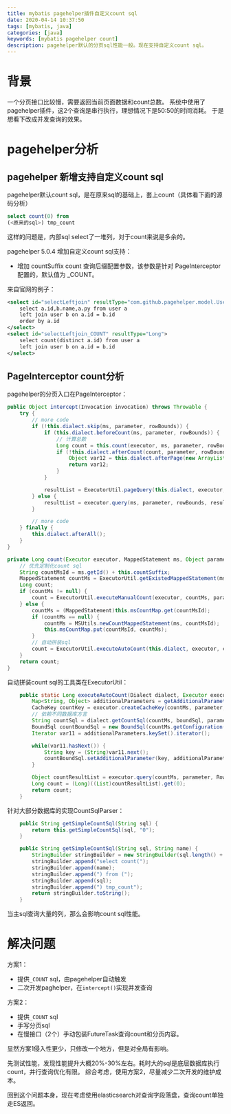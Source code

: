 ```yaml
---
title: mybatis pagehelper插件自定义count sql
date: 2020-04-14 10:37:50
tags: [mybatis, java]
categories: [java]
keywords: [mybatis pagehelper count]
description: pagehelper默认的分页sql性能一般。现在支持自定义count sql。
---
```

# 背景

一个分页接口比较慢，需要返回当前页面数据和count总数。
系统中使用了pagehelper插件，这2个查询是串行执行，理想情况下是50:50的时间消耗。
于是想看下改成并发查询的效果。
<!-- more -->

# pagehelper分析

## pagehelper 新增支持自定义count sql

pagehelper默认count sql，是在原来sql的基础上，套上count（具体看下面的源码分析）
```sql
select count(0) from
(<原来的sql>) tmp_count
```
这样的问题是，内部sql select了一堆列，对于count来说是多余的。

pagehelper 5.0.4 增加自定义count sql支持：
- 增加 countSuffix count 查询后缀配置参数，该参数是针对 PageInterceptor 配置的，默认值为 _COUNT。

来自官网的例子：
```xml
<select id="selectLeftjoin" resultType="com.github.pagehelper.model.User">
    select a.id,b.name,a.py from user a
    left join user b on a.id = b.id
    order by a.id
</select>
<select id="selectLeftjoin_COUNT" resultType="Long">
    select count(distinct a.id) from user a
    left join user b on a.id = b.id
</select>
```

## PageInterceptor count分析

pagehelper的分页入口在PageInterceptor：
```java
public Object intercept(Invocation invocation) throws Throwable {
    try {
        // more code
        if (!this.dialect.skip(ms, parameter, rowBounds)) {
            if (this.dialect.beforeCount(ms, parameter, rowBounds)) {
                // 计算总数
                Long count = this.count(executor, ms, parameter, rowBounds, resultHandler, boundSql);
                if (!this.dialect.afterCount(count, parameter, rowBounds)) {
                    Object var12 = this.dialect.afterPage(new ArrayList(), parameter, rowBounds);
                    return var12;
                }
            }

            resultList = ExecutorUtil.pageQuery(this.dialect, executor, ms, parameter, rowBounds, resultHandler, boundSql, cacheKey);
        } else {
            resultList = executor.query(ms, parameter, rowBounds, resultHandler, cacheKey, boundSql);
        }

        // more code
    } finally {
        this.dialect.afterAll();
    }
}
```

```java
private Long count(Executor executor, MappedStatement ms, Object parameter, RowBounds rowBounds, ResultHandler resultHandler, BoundSql boundSql) throws SQLException {
    // 优先定制化count sql
    String countMsId = ms.getId() + this.countSuffix;
    MappedStatement countMs = ExecutorUtil.getExistedMappedStatement(ms.getConfiguration(), countMsId);
    Long count;
    if (countMs != null) {
        count = ExecutorUtil.executeManualCount(executor, countMs, parameter, boundSql, resultHandler);
    } else {
        countMs = (MappedStatement)this.msCountMap.get(countMsId);
        if (countMs == null) {
            countMs = MSUtils.newCountMappedStatement(ms, countMsId);
            this.msCountMap.put(countMsId, countMs);
        }
        // 自动拼装sql
        count = ExecutorUtil.executeAutoCount(this.dialect, executor, countMs, parameter, boundSql, rowBounds, resultHandler);
    }
    return count;
}
```

自动拼装count sql的工具类在ExecutorUtil：
```java
    public static Long executeAutoCount(Dialect dialect, Executor executor, MappedStatement countMs, Object parameter, BoundSql boundSql, RowBounds rowBounds, ResultHandler resultHandler) throws SQLException {
        Map<String, Object> additionalParameters = getAdditionalParameter(boundSql);
        CacheKey countKey = executor.createCacheKey(countMs, parameter, RowBounds.DEFAULT, boundSql);
        // 依赖不同数据库方言
        String countSql = dialect.getCountSql(countMs, boundSql, parameter, rowBounds, countKey);
        BoundSql countBoundSql = new BoundSql(countMs.getConfiguration(), countSql, boundSql.getParameterMappings(), parameter);
        Iterator var11 = additionalParameters.keySet().iterator();

        while(var11.hasNext()) {
            String key = (String)var11.next();
            countBoundSql.setAdditionalParameter(key, additionalParameters.get(key));
        }

        Object countResultList = executor.query(countMs, parameter, RowBounds.DEFAULT, resultHandler, countKey, countBoundSql);
        Long count = (Long)((List)countResultList).get(0);
        return count;
    }
```

针对大部分数据库的实现CountSqlParser：
```java
    public String getSimpleCountSql(String sql) {
        return this.getSimpleCountSql(sql, "0");
    }

    public String getSimpleCountSql(String sql, String name) {
        StringBuilder stringBuilder = new StringBuilder(sql.length() + 40);
        stringBuilder.append("select count(");
        stringBuilder.append(name);
        stringBuilder.append(") from (");
        stringBuilder.append(sql);
        stringBuilder.append(") tmp_count");
        return stringBuilder.toString();
    }
```
当主sql查询大量的列，那么会影响count sql性能。


# 解决问题

方案1：
- 提供`_COUNT` sql，由pagehelper自动触发
- 二次开发paghelper，在`intercept()`实现并发查询

方案2：
- 提供`_COUNT` sql
- 手写分页sql
- 在慢接口（2个）手动包装FutureTask查询count和分页内容。

显然方案1侵入性更少，只修改一个地方，但是对全局有影响。

先测试性能，发现性能提升大概20%-30%左右。耗时大的sql是底层数据库执行count，并行查询优化有限。
综合考虑，使用方案2，尽量减少二次开发的维护成本。

回到这个问题本身，现在考虑使用elasticsearch对查询字段落盘，查询count单独走ES返回。

